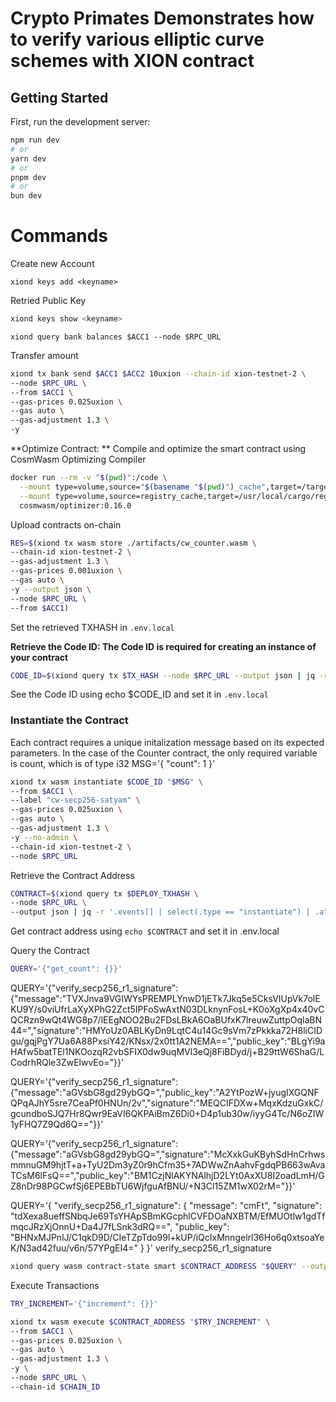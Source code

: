# Crypto Primates Demonstrates how to verify various elliptic curve schemes with XION contract
## Getting Started

First, run the development server:

```bash
npm run dev
# or
yarn dev
# or
pnpm dev
# or
bun dev
```


# Commands
Create new Account
```
xiond keys add <keyname>
```
Retried Public Key
```bash
xiond keys show <keyname>
```
 
```
xiond query bank balances $ACC1 --node $RPC_URL
```
Transfer amount
```bash
xiond tx bank send $ACC1 $ACC2 10uxion --chain-id xion-testnet-2 \
--node $RPC_URL \
--from $ACC1 \
--gas-prices 0.025uxion \
--gas auto \ 
--gas-adjustment 1.3 \
-y
```

**Optimize Contract: ** Compile and optimize the smart contract using CosmWasm Optimizing Compiler
```bash
docker run --rm -v "$(pwd)":/code \
  --mount type=volume,source="$(basename "$(pwd)")_cache",target=/target \
  --mount type=volume,source=registry_cache,target=/usr/local/cargo/registry \
  cosmwasm/optimizer:0.16.0
```

Upload contracts on-chain

```bash
RES=$(xiond tx wasm store ./artifacts/cw_counter.wasm \
--chain-id xion-testnet-2 \
--gas-adjustment 1.3 \
--gas-prices 0.001uxion \
--gas auto \
-y --output json \
--node $RPC_URL \
--from $ACC1)
```

Set the retrieved TXHASH in `.env.local`

**Retrieve the Code ID: The Code ID is required for creating an instance of your contract**

```bash
CODE_ID=$(xiond query tx $TX_HASH --node $RPC_URL --output json | jq -r '.events[-1].attributes[1].value')
```
See the Code ID using echo $CODE_ID and set it in `.env.local`

### Instantiate the Contract

Each contract requires a unique initalization message based on its expected parameters. In the case of the Counter contract, the only required variable is count, which is of type i32
MSG='{ "count": 1 }'

```bash
xiond tx wasm instantiate $CODE_ID "$MSG" \
--from $ACC1 \
--label "cw-secp256-satyam" \
--gas-prices 0.025uxion \
--gas auto \
--gas-adjustment 1.3 \
-y --no-admin \
--chain-id xion-testnet-2 \
--node $RPC_URL
```

Retrieve the Contract Address
```bash
CONTRACT=$(xiond query tx $DEPLOY_TXHASH \
--node $RPC_URL \
--output json | jq -r '.events[] | select(.type == "instantiate") | .attributes[] | select(.key == "_contract_address") | .value')
```
Get contract address using `echo $CONTRACT` and set it in .env.local

Query the Contract
```bash
QUERY='{"get_count": {}}'
```
QUERY='{"verify_secp256_r1_signature":{"message":"TVXJnva9VGIWYsPREMPLYnwD1jETk7Jkq5e5CksVIUpVk7olEKU9Y/s0viUfrLaXyXPhG2Zct5IPFoSwAxtN03DLknynFosL+K0oXgXp4x40vCQCRzn9wQt4WG8p7/lEEgNOO2Bu2FDsLBkA6OaBUfxK7lreuwZuttpOqlaBN44=","signature":"HMYoUz0ABLKyDn9LqtC4u14Gc9sVm7zPkkka72H8liCIDgu/gqjPgY7Ua6A88PxsiY42/KNsx/2x0tt1A2NEMA==","public_key":"BLgYi9aHAfw5batTEl1NKOozqR2vbSFIX0dw9uqMVl3eQj8FiBDyd/j+B29ttW6ShaG/LCodrhRQle3ZwElwvEo="}}'


QUERY='{"verify_secp256_r1_signature":{"message":"aGVsbG8gd29ybGQ=","public_key":"A2YtPozW+jyugIXGQNFQPqAJhY5sre7CeaPf0HNUn/2v","signature":"MEQCIFDXw+MqxKdzuGxkC/gcundboSJQ7Hr8Qwr9EaVI6QKPAiBmZ6Di0+D4p1ub30w/iyyG4Tc/N6oZIW1yFHQ7Z9Qd6Q=="}}'

QUERY='{"verify_secp256_r1_signature":{"message":"aGVsbG8gd29ybGQ=","signature":"McXxkGuKByhSdHnCrhwsmmnuGM9hjtT+a+TyU2Dm3yZ0r9hCfm35+7ADWwZnAahvFgdqPB663wAvaTCsM6lFsQ==","public_key":"BM1CzjNlAKYNAlhjD2LYt0AxXU8I2oadLmH/GZ8nDr98PGCwfSj6EPEBbTU6WjfguAfBNU/+N3Cl15ZM1wX02rM="}}'

QUERY='{
  "verify_secp256_r1_signature": {
    "message": "cmFt",
    "signature": "tdXexa8ueffSNbqJe69TsYHApSBmKGcphlCVFDOaNXBTM/EfMUOtlw1gdTfmqcJRzXjOnnU+Da4J7fLSnk3dRQ==",
    "public_key": "BHNxMJPnlJ/C1qkD9D/CIeTZpTdo99l+kUP/iQcIxMnngelrl36Ho6q0xtsoaYeK/N3ad42fuu/v6n/57YPgEI4="
  }
}'
verify_secp256_r1_signature
```bash
xiond query wasm contract-state smart $CONTRACT_ADDRESS "$QUERY" --output json --node $RPC_URL
```

Execute Transactions
```bash
TRY_INCREMENT='{"increment": {}}'
```
```bash
xiond tx wasm execute $CONTRACT_ADDRESS "$TRY_INCREMENT" \
--from $ACC1 \
--gas-prices 0.025uxion \
--gas auto \
--gas-adjustment 1.3 \
-y \
--node $RPC_URL \
--chain-id $CHAIN_ID
```
